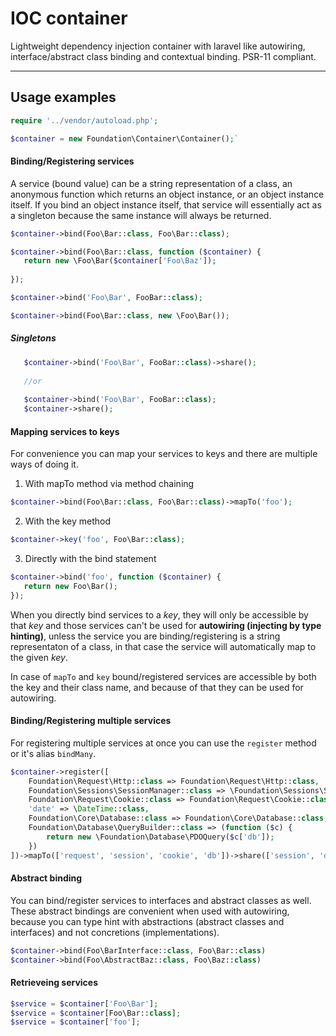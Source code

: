 # IOC container
Lightweight dependency injection container with laravel like autowiring, interface/abstract class binding and contextual binding. PSR-11 compliant.

*************

## Usage examples

```php
require '../vendor/autoload.php';

$container = new Foundation\Container\Container();`
```

#### Binding/Registering services

A service (bound value) can be a string representation of a class, an anonymous function which returns an object instance, or an object instance itself. If you bind an object instance itself, that service will essentially act as a singleton because the same instance will always be returned.

```php
$container->bind(Foo\Bar::class, Foo\Bar::class); 

$container->bind(Foo\Bar::class, function ($container) { 
   return new \Foo\Bar($container['Foo\Baz']);
   
}); 

$container->bind('Foo\Bar', FooBar::class); 

$container->bind(Foo\Bar::class, new \Foo\Bar());
```
##### Singletons

```php
   $container->bind('Foo\Bar', FooBar::class)->share();
   
   //or
   
   $container->bind('Foo\Bar', FooBar::class);
   $container->share();
```


#### Mapping services to keys
For convenience you can map your services to keys and there are multiple ways of doing it.

1. With mapTo method via method chaining

```php
$container->bind(Foo\Bar::class, Foo\Bar::class)->mapTo('foo');
```

2. With the key method
```php
$container->key('foo', Foo\Bar::class);
```

3. Directly with the bind statement
```php
$container->bind('foo', function ($container) {
   return new Foo\Bar();
});
```

When you directly bind services to a _key_, they will only be accessible by that _key_ and those services can't be used for **autowiring (injecting by type hinting)**, unless the service you are binding/registering is a string representaton of a class, in that case the service will automatically map to the given _key_. 

In case of `mapTo` and `key` bound/registered services are accessible by both the key and their class name, and because of that they can be used for autowiring. 

#### Binding/Registering multiple services
For registering multiple services at once you can use the `register` method or it's alias `bindMany`.

```php
$container->register([
    Foundation\Request\Http::class => Foundation\Request\Http::class,
    Foundation\Sessions\SessionManager::class => \Foundation\Sessions\SessionManager::class,
    Foundation\Request\Cookie::class => Foundation\Request\Cookie::class,
    'date' => \DateTime::class,
    Foundation\Core\Database::class => Foundation\Core\Database::class,
    Foundation\Database\QueryBuilder::class => (function ($c) {
        return new \Foundation\Database\PDOQuery($c['db']);
    })
])->mapTo(['request', 'session', 'cookie', 'db'])->share(['session', 'db', Foundation\Core\Database::class]);
```

#### Abstract binding
You can bind/register services to interfaces and abstract classes as well. These abstract bindings are convenient when used with autowiring, because you can type hint with abstractions (abstract classes and interfaces) and not concretions (implementations).

```php
$container->bind(Foo\BarInterface::class, Foo\Bar::class)
$container->bind(Foo\AbstractBaz::class, Foo\Baz::class)
```

#### Retrieveing services

```php
$service = $container['Foo\Bar'];
$service = $container[Foo\Bar::class];
$service = $container['foo'];
```






